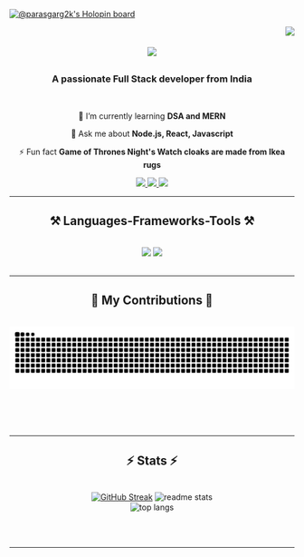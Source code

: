 
[![@parasgarg2k's Holopin board](https://holopin.me/parasgarg2k)](https://holopin.io/@parasgarg2k)

<img align="right" src="https://visitor-badge.laobi.icu/badge?page_id=ParasGarg2k.ParasGarg2k.md" />

<h1 align="center">
    <img src="https://readme-typing-svg.herokuapp.com/?font=Righteous&size=35&center=true&vCenter=true&width=500&height=70&duration=4000&lines=Hi+There!+👋;+I'm+Paras+Garg!;" />
</h1>

<h3 align="center">A passionate Full Stack developer from India</h3>

<br/>

<div align="center">
 
 🌱 I’m currently learning **DSA and MERN**

💬 Ask me about **Node.js, React, Javascript**

⚡ Fun fact **Game of Thrones Night's Watch cloaks are made from Ikea rugs**

 </div>
 
<div align="center"> 
  <a href="mailto:parasgarg2k@gmail.com">
    <img src="https://img.shields.io/badge/Gmail-333333?style=for-the-badge&logo=gmail&logoColor=red" />
  </a>
  <a href="https://linkedin.com/in/paras-garg-2k" target="_blank">
    <img src="https://img.shields.io/badge/LinkedIn-0077B5?style=for-the-badge&logo=linkedin&logoColor=white" target="_blank" />
  </a>
  <a href="https://parasgarg2k.github.io" target="_blank">
     <img src="https://img.shields.io/badge/Portfolio-FF5722?style=for-the-badge&logo=todoist&logoColor=white" target="_blank" /> 
  </a>
</div>

 <hr/>
 
<h2 align="center">⚒️ Languages-Frameworks-Tools ⚒️</h2>
<br/>
<div align="center">
    <img src="https://skillicons.dev/icons?i=c,cpp,vscode,github,html,css,python,javascript,react,nodejs" />
    <img src="https://skillicons.dev/icons?i=nodejs,bootstrap,tailwind,git,linux,typescript,express,firebase,mongodb,java,nextjs,mysql" /><br>
</div>

<br/>
<hr/>

<div align="center">
  <h2>🐍 My Contributions 🐍</h2>
  <br>
  <img alt="snake eating my contributions" src="https://raw.githubusercontent.com/ParasGarg2k/ParasGarg2k/output/github-contribution-grid-snake.svg" />
  
  <br/><br/><br/>
</div>

<hr/>

<h2 align="center">⚡ Stats ⚡</h2>
<br>
<div align=center>
<a href="https://git.io/streak-stats"><img src="https://streak-stats.demolab.com?user=ParasGarg2k&count_private=true&theme=react&date_format=M%20j%5B%2C%20Y%5D" alt="GitHub Streak" /></a>
  <img width=390 src="https://github-readme-stats.vercel.app/api?username=parasgarg2k&count_private=true&show_icons=true&theme=react&rank_icon=github&border_radius=10" alt="readme stats" />
  <br/>
  <img width=325 align="center" src="https://github-readme-stats.vercel.app/api/top-langs/?username=parasgarg2k&hide=HTML&langs_count=8&layout=compact&theme=react&border_radius=10&size_weight=0.5&count_weight=0.5&exclude_repo=github-readme-stats" alt="top langs" />
</div>

<br/><br/>

<hr/>

<br/>


<br/>

